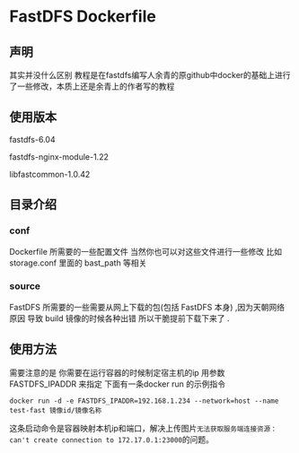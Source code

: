 # FastDFS Dockerfile 

## 声明
其实并没什么区别 教程是在fastdfs编写人余青的原github中docker的基础上进行了一些修改，本质上还是余青上的作者写的教程

## 使用版本

fastdfs-6.04

fastdfs-nginx-module-1.22

libfastcommon-1.0.42


## 目录介绍
### conf 
Dockerfile 所需要的一些配置文件
当然你也可以对这些文件进行一些修改  比如 storage.conf 里面的 bast_path 等相关

### source 
FastDFS 所需要的一些需要从网上下载的包(包括 FastDFS 本身) ,因为天朝网络原因 导致 build 镜像的时候各种出错
所以干脆提前下载下来了 . 


## 使用方法
需要注意的是 你需要在运行容器的时候制定宿主机的ip 用参数 FASTDFS_IPADDR 来指定
下面有一条docker run 的示例指令

```
docker run -d -e FASTDFS_IPADDR=192.168.1.234 --network=host --name test-fast 镜像id/镜像名称
```
这条启动命令是容器映射本机ip和端口，解决上传图片`无法获取服务端连接资源：can't create connection to 172.17.0.1:23000`的问题。
